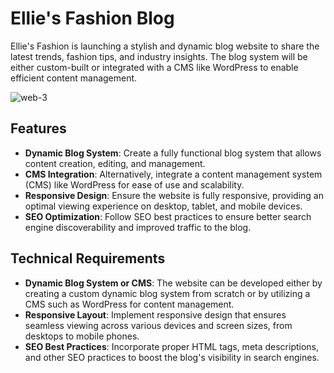 # Ellie's Fashion Blog

Ellie's Fashion is launching a stylish and dynamic blog website to share the latest trends, fashion tips, and industry insights. The blog system will be either custom-built or integrated with a CMS like WordPress to enable efficient content management.

![web-3](https://github.com/user-attachments/assets/bfcebdee-0d91-47d3-8589-e91a9bfb2520)


## Features

- **Dynamic Blog System**: Create a fully functional blog system that allows content creation, editing, and management.
- **CMS Integration**: Alternatively, integrate a content management system (CMS) like WordPress for ease of use and scalability.
- **Responsive Design**: Ensure the website is fully responsive, providing an optimal viewing experience on desktop, tablet, and mobile devices.
- **SEO Optimization**: Follow SEO best practices to ensure better search engine discoverability and improved traffic to the blog.

## Technical Requirements

- **Dynamic Blog System or CMS**: The website can be developed either by creating a custom dynamic blog system from scratch or by utilizing a CMS such as WordPress for content management.
- **Responsive Layout**: Implement responsive design that ensures seamless viewing across various devices and screen sizes, from desktops to mobile phones.
- **SEO Best Practices**: Incorporate proper HTML tags, meta descriptions, and other SEO practices to boost the blog's visibility in search engines.
  

